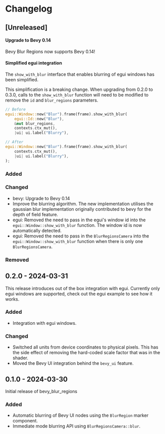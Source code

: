 # Changelog

## [Unreleased]

#### Upgrade to Bevy 0.14

Bevy Blur Regions now supports Bevy 0.14!

#### Simplified egui integration

The `show_with_blur` interface that enables blurring of egui windows has been simplified.

This simplification is a breaking change. When upgrading from 0.2.0 to 0.3.0, calls to the `show_with_blur` function will need to be modified to remove the `id` and `blur_regions` parameters.

```rust
// Before
egui::Window::new("Blur").frame(frame).show_with_blur(
    egui::Id::new("Blur"),
    &mut blur_regions,
    contexts.ctx_mut(),
    |ui| ui.label("Blurry"),

// After
egui::Window::new("Blur").frame(frame).show_with_blur(
    contexts.ctx_mut(),
    |ui| ui.label("Blurry"),
);
```

### Added

### Changed

- bevy: Upgrade to Bevy 0.14
- Improve the blurring algorithm. The new implementation utilises the gaussian blur implementation originally contributed to bevy for the depth of field feature.
- egui: Removed the need to pass in the egui's window id into the `egui::Window::show_with_blur` function. The window id is now automatically detected.
- egui: Removed the need to pass in the `BlurRegionsCamera` into the `egui::Window::show_with_blur` function when there is only one `BlurRegionsCamera`.

### Removed

## 0.2.0 - 2024-03-31

This release introduces out of the box integration with egui. Currently only egui windows are supported, check out the egui example to see how it works.

### Added

- Integration with egui windows.

### Changed

- Switched all units from device coordinates to physical pixels. This has the side effect of removing the hard-coded scale factor that was in the shader.
- Moved the Bevy UI integration behind the `bevy_ui` feature.

## 0.1.0 - 2024-03-30

Initial release of bevy_blur_regions

### Added

- Automatic blurring of Bevy UI nodes using the `BlurRegion` marker component.
- Immediate mode blurring API using `BlurRegionsCamera::blur`.
